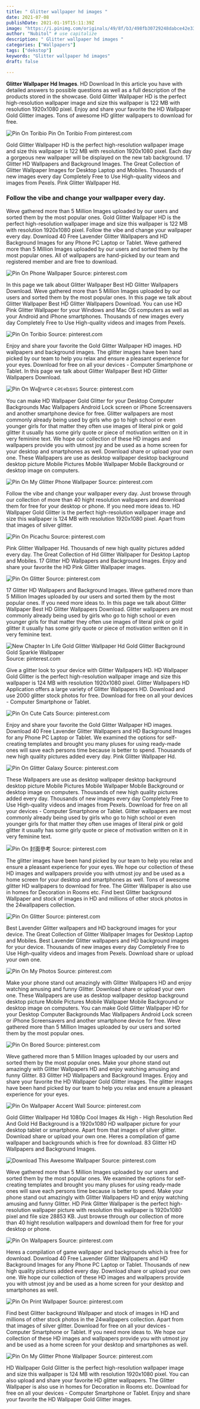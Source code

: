 ```yaml
---
title: " Glitter wallpaper hd images "
date: 2021-07-08
publishDate: 2021-01-19T15:11:39Z
image: "https://i.pinimg.com/originals/49/8f/b3/498fb30729248dabce42e339b05da906.jpg"
author: "Nubitol" # use capitalize
description: " Glitter wallpaper hd images "
categories: ["Wallpapers"]
tags: ["dekstop"]
keywords: "Glitter wallpaper hd images"
draft: false

---
```



**Glitter Wallpaper Hd Images**. HD Download In this article you have with detailed answers to possible questions as well as a full description of the products stored in the showcase. Gold Glitter Wallpaper HD is the perfect high-resolution wallpaper image and size this wallpaper is 122 MB with resolution 1920x1080 pixel. Enjoy and share your favorite the HD Wallpaper Gold Glitter images. Tons of awesome HD glitter wallpapers to download for free.

![Pin On Toribio](https://i.pinimg.com/736x/d5/9b/51/d59b51ca393b3a9e6ea2f7485be2beec.jpg "Pin On Toribio")
Pin On Toribio From pinterest.com


Gold Glitter Wallpaper HD is the perfect high-resolution wallpaper image and size this wallpaper is 122 MB with resolution 1920x1080 pixel. Each day a gorgeous new wallpaper will be displayed on the new tab background. 17 Glitter HD Wallpapers and Background Images. The Great Collection of Glitter Wallpaper Images for Desktop Laptop and Mobiles. Thousands of new images every day Completely Free to Use High-quality videos and images from Pexels. Pink Glitter Wallpaper Hd.

### Follow the vibe and change your wallpaper every day.

Weve gathered more than 5 Million Images uploaded by our users and sorted them by the most popular ones. Gold Glitter Wallpaper HD is the perfect high-resolution wallpaper image and size this wallpaper is 122 MB with resolution 1920x1080 pixel. Follow the vibe and change your wallpaper every day. Download 40 Free Lavender Glitter Wallpapers and HD Background Images for any Phone PC Laptop or Tablet. Weve gathered more than 5 Million Images uploaded by our users and sorted them by the most popular ones. All of wallpapers are hand-picked by our team and registered member and are free to download.


![Pin On Phone Wallpaper](https://i.pinimg.com/736x/a5/37/2f/a5372f8104a5dc761363e39572b6f438.jpg "Pin On Phone Wallpaper")
Source: pinterest.com

In this page we talk about Glitter Wallpaper Best HD Glitter Wallpapers Download. Weve gathered more than 5 Million Images uploaded by our users and sorted them by the most popular ones. In this page we talk about Glitter Wallpaper Best HD Glitter Wallpapers Download. You can use HD Pink Glitter Wallpaper for your Windows and Mac OS computers as well as your Android and iPhone smartphones. Thousands of new images every day Completely Free to Use High-quality videos and images from Pexels.

![Pin On Toribio](https://i.pinimg.com/736x/d5/9b/51/d59b51ca393b3a9e6ea2f7485be2beec.jpg "Pin On Toribio")
Source: pinterest.com

Enjoy and share your favorite the Gold Glitter Wallpaper HD images. HD wallpapers and background images. The glitter images have been hand picked by our team to help you relax and ensure a pleasant experience for your eyes. Download for free on all your devices - Computer Smartphone or Tablet. In this page we talk about Glitter Wallpaper Best HD Glitter Wallpapers Download.

![Pin On Wคɭɭrคr૯૨ ૮૨૯คtเsทઽ](https://i.pinimg.com/originals/31/e9/ef/31e9ef4df8aadd67aa1b32ccba53b0e8.jpg "Pin On Wคɭɭrคr૯૨ ૮૨૯คtเsทઽ")
Source: pinterest.com

You can make HD Wallpaper Gold Glitter for your Desktop Computer Backgrounds Mac Wallpapers Android Lock screen or iPhone Screensavers and another smartphone device for free. Glitter wallpapers are most commonly already being used by girls who go to high school or even younger girls for that matter they often use images of literal pink or gold glitter it usually has some girly quote or piece of motivation written on it in very feminine text. We hope our collection of these HD images and wallpapers provide you with utmost joy and be used as a home screen for your desktop and smartphones as well. Download share or upload your own one. These Wallpapers are use as desktop wallpaper desktop background desktop picture Mobile Pictures Mobile Wallpaper Mobile Background or desktop image on computers.

![Pin On My Glitter Phone Wallpaper](https://i.pinimg.com/originals/9b/85/e4/9b85e4d4df69dc22d64c147b194faaf3.jpg "Pin On My Glitter Phone Wallpaper")
Source: pinterest.com

Follow the vibe and change your wallpaper every day. Just browse through our collection of more than 40 hight resolution wallpapers and download them for free for your desktop or phone. If you need more ideas to. HD Wallpaper Gold Glitter is the perfect high-resolution wallpaper image and size this wallpaper is 124 MB with resolution 1920x1080 pixel. Apart from that images of silver glitter.

![Pin On Picachu](https://i.pinimg.com/originals/11/11/50/1111502f701d8c3045a605d42e24799f.jpg "Pin On Picachu")
Source: pinterest.com

Pink Glitter Wallpaper Hd. Thousands of new high quality pictures added every day. The Great Collection of Hd Glitter Wallpaper for Desktop Laptop and Mobiles. 17 Glitter HD Wallpapers and Background Images. Enjoy and share your favorite the HD Pink Glitter Wallpaper images.

![Pin On Glitter](https://i.pinimg.com/originals/9a/77/f4/9a77f43fbf8af656b2ac94162bde618a.jpg "Pin On Glitter")
Source: pinterest.com

17 Glitter HD Wallpapers and Background Images. Weve gathered more than 5 Million Images uploaded by our users and sorted them by the most popular ones. If you need more ideas to. In this page we talk about Glitter Wallpaper Best HD Glitter Wallpapers Download. Glitter wallpapers are most commonly already being used by girls who go to high school or even younger girls for that matter they often use images of literal pink or gold glitter it usually has some girly quote or piece of motivation written on it in very feminine text.

![New Chapter In Life Gold Glitter Wallpaper Hd Gold Glitter Background Gold Sparkle Wallpaper](https://i.pinimg.com/originals/88/6e/fc/886efc1262838387362aaeca3f6a8d44.jpg "New Chapter In Life Gold Glitter Wallpaper Hd Gold Glitter Background Gold Sparkle Wallpaper")
Source: pinterest.com

Give a glitter look to your device with Glitter Wallpapers HD. HD Wallpaper Gold Glitter is the perfect high-resolution wallpaper image and size this wallpaper is 124 MB with resolution 1920x1080 pixel. Glitter Wallpapers HD Application offers a large variety of Glitter Wallpapers HD. Download and use 2000 glitter stock photos for free. Download for free on all your devices - Computer Smartphone or Tablet.

![Pin On Cute Cats](https://i.pinimg.com/736x/e2/db/61/e2db61c289b26db6a1edcd67578cbca2.jpg "Pin On Cute Cats")
Source: pinterest.com

Enjoy and share your favorite the Gold Glitter Wallpaper HD images. Download 40 Free Lavender Glitter Wallpapers and HD Background Images for any Phone PC Laptop or Tablet. We examined the options for self-creating templates and brought you many pluses for using ready-made ones will save each persons time because is better to spend. Thousands of new high quality pictures added every day. Pink Glitter Wallpaper Hd.

![Pin On Glitter Galaxy](https://i.pinimg.com/originals/52/e2/f6/52e2f625a172ad2af9a0bc5010ef9701.jpg "Pin On Glitter Galaxy")
Source: pinterest.com

These Wallpapers are use as desktop wallpaper desktop background desktop picture Mobile Pictures Mobile Wallpaper Mobile Background or desktop image on computers. Thousands of new high quality pictures added every day. Thousands of new images every day Completely Free to Use High-quality videos and images from Pexels. Download for free on all your devices - Computer Smartphone or Tablet. Glitter wallpapers are most commonly already being used by girls who go to high school or even younger girls for that matter they often use images of literal pink or gold glitter it usually has some girly quote or piece of motivation written on it in very feminine text.

![Pin On 封面參考](https://i.pinimg.com/474x/18/a2/34/18a234b2fff2adac479a9ddc43a9105f.jpg "Pin On 封面參考")
Source: pinterest.com

The glitter images have been hand picked by our team to help you relax and ensure a pleasant experience for your eyes. We hope our collection of these HD images and wallpapers provide you with utmost joy and be used as a home screen for your desktop and smartphones as well. Tons of awesome glitter HD wallpapers to download for free. The Glitter Wallpaper is also use in homes for Decoration in Rooms etc. Find best Glitter background Wallpaper and stock of images in HD and millions of other stock photos in the 24wallpapers collection.

![Pin On Glitter](https://i.pinimg.com/originals/b3/ca/d5/b3cad51d49344b6041224f10df0c3cc2.jpg "Pin On Glitter")
Source: pinterest.com

Best Lavender Glitter wallpapers and HD background images for your device. The Great Collection of Glitter Wallpaper Images for Desktop Laptop and Mobiles. Best Lavender Glitter wallpapers and HD background images for your device. Thousands of new images every day Completely Free to Use High-quality videos and images from Pexels. Download share or upload your own one.

![Pin On My Photos](https://i.pinimg.com/originals/e8/7d/c4/e87dc4883b71189a44daee34600710c9.jpg "Pin On My Photos")
Source: pinterest.com

Make your phone stand out amazingly with Glitter Wallpapers HD and enjoy watching amusing and funny Glitter. Download share or upload your own one. These Wallpapers are use as desktop wallpaper desktop background desktop picture Mobile Pictures Mobile Wallpaper Mobile Background or desktop image on computers. You can make Gold Glitter Wallpaper HD for your Desktop Computer Backgrounds Mac Wallpapers Android Lock screen or iPhone Screensavers and another smartphone device for free. Weve gathered more than 5 Million Images uploaded by our users and sorted them by the most popular ones.

![Pin On Bored](https://i.pinimg.com/736x/06/74/0a/06740abc5e0980872389bfcd59c19000.jpg "Pin On Bored")
Source: pinterest.com

Weve gathered more than 5 Million Images uploaded by our users and sorted them by the most popular ones. Make your phone stand out amazingly with Glitter Wallpapers HD and enjoy watching amusing and funny Glitter. 83 Glitter HD Wallpapers and Background Images. Enjoy and share your favorite the HD Wallpaper Gold Glitter images. The glitter images have been hand picked by our team to help you relax and ensure a pleasant experience for your eyes.

![Pin On Wallpaper Accent Wall](https://i.pinimg.com/originals/fc/74/2e/fc742e1e7a96bba48e5d6eee70036981.jpg "Pin On Wallpaper Accent Wall")
Source: pinterest.com

Gold Glitter Wallpaper Hd 1080p Cool Images 4k High - High Resolution Red And Gold Hd Background is a 1920x1080 HD wallpaper picture for your desktop tablet or smartphone. Apart from that images of silver glitter. Download share or upload your own one. Heres a compilation of game wallpaper and backgrounds which is free for download. 83 Glitter HD Wallpapers and Background Images.

![Download This Awesome Wallpaper](https://i.pinimg.com/originals/b1/c3/fa/b1c3faa466475c7a0d22c4a13d75cd07.jpg "Download This Awesome Wallpaper")
Source: pinterest.com

Weve gathered more than 5 Million Images uploaded by our users and sorted them by the most popular ones. We examined the options for self-creating templates and brought you many pluses for using ready-made ones will save each persons time because is better to spend. Make your phone stand out amazingly with Glitter Wallpapers HD and enjoy watching amusing and funny Glitter. HD Pink Glitter Wallpaper is the perfect high-resolution wallpaper picture with resolution this wallpaper is 1920x1080 pixel and file size 28853 KB. Just browse through our collection of more than 40 hight resolution wallpapers and download them for free for your desktop or phone.

![Pin On Wallpapers](https://i.pinimg.com/originals/42/84/63/4284634850e30adf03e1aeb950a7977b.jpg "Pin On Wallpapers")
Source: pinterest.com

Heres a compilation of game wallpaper and backgrounds which is free for download. Download 40 Free Lavender Glitter Wallpapers and HD Background Images for any Phone PC Laptop or Tablet. Thousands of new high quality pictures added every day. Download share or upload your own one. We hope our collection of these HD images and wallpapers provide you with utmost joy and be used as a home screen for your desktop and smartphones as well.

![Pin On Print Wallpaper](https://i.pinimg.com/originals/81/2d/f6/812df66255cbc3441b37df1f6762904a.jpg "Pin On Print Wallpaper")
Source: pinterest.com

Find best Glitter background Wallpaper and stock of images in HD and millions of other stock photos in the 24wallpapers collection. Apart from that images of silver glitter. Download for free on all your devices - Computer Smartphone or Tablet. If you need more ideas to. We hope our collection of these HD images and wallpapers provide you with utmost joy and be used as a home screen for your desktop and smartphones as well.

![Pin On My Glitter Phone Wallpaper](https://i.pinimg.com/originals/49/8f/b3/498fb30729248dabce42e339b05da906.jpg "Pin On My Glitter Phone Wallpaper")
Source: pinterest.com

HD Wallpaper Gold Glitter is the perfect high-resolution wallpaper image and size this wallpaper is 124 MB with resolution 1920x1080 pixel. You can also upload and share your favorite HD glitter wallpapers. The Glitter Wallpaper is also use in homes for Decoration in Rooms etc. Download for free on all your devices - Computer Smartphone or Tablet. Enjoy and share your favorite the HD Wallpaper Gold Glitter images.


